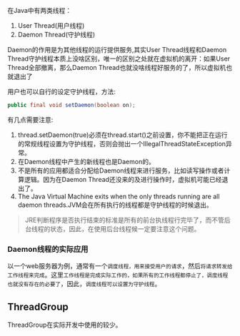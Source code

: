 在Java中有两类线程：

1. User Thread(用户线程)
2. Daemon Thread(守护线程)

Daemon的作用是为其他线程的运行提供服务,其实User Thread线程和Daemon Thread守护线程本质上没啥区别，唯一的区别之处就在虚拟机的离开：如果User Thread全部撤离，那么Daemon Thread也就没啥线程好服务的了，所以虚拟机也就退出了

用户也可以自行的设定守护线程，方法:
```java
public final void setDaemon(boolean on);
```

有几点需要注意:

1. thread.setDaemon(true)必须在thread.start()之前设置，你不能把正在运行的常规线程设置为守护线程，否则会抛出一个IllegalThreadStateException异常。
2. 在Daemon线程中产生的新线程也是Daemon的。
3. 不是所有的应用都适合分配给Daemon线程来进行服务，比如读写操作或者计算逻辑。因为在Daemon Thread还没来的及进行操作时，虚拟机可能已经退出了。
4. The Java Virtual Machine exits when the only threads running are all daemon threads.JVM会在所有执行的线程都是守护线程的时候退出。

>JRE判断程序是否执行结束的标准是所有的前台执线程行完毕了，而不管后台线程的状态，因此，在使用后台线程候一定要注意这个问题。 

### Daemon线程的实际应用

以一个web服务器为例，通常有一个`调度线程，用来接受用户的请求`，然后`将请求转发给工作线程来完成`。这里`工作线程是完成实际工作的，如果所有的工作线程都停止了，调度线程也就没有存在的必要了`，因此，`调度线程可以设置为守护线程`。

## ThreadGroup

 ThreadGroup在实际开发中使用的较少。
